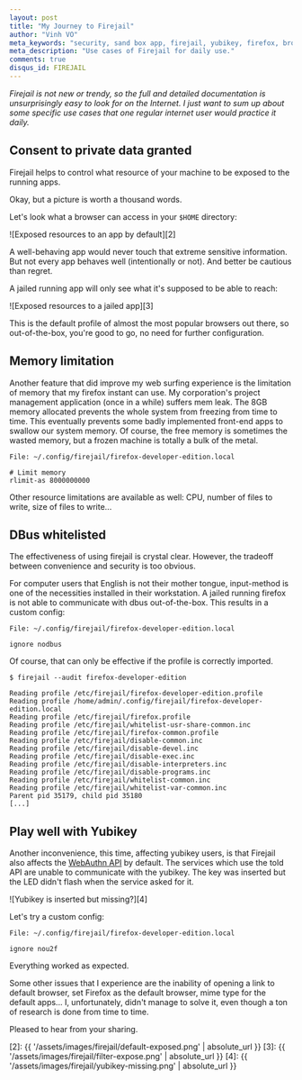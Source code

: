 ```yaml
---
layout: post
title: "My Journey to Firejail"
author: "Vinh VO"
meta_keywords: "security, sand box app, firejail, yubikey, firefox, browser, memory leak, dbus"
meta_description: "Use cases of Firejail for daily use."
comments: true
disqus_id: FIREJAIL
---
```


_Firejail is not new or trendy, so the full and detailed documentation is unsurprisingly easy to look for on the Internet. I just want to sum up about some specific use cases that one regular internet user would practice it daily._

## Consent to private data granted

Firejail helps to control what resource of your machine to be exposed to the running apps.

Okay, but a picture is worth a thousand words.

Let's look what a browser can access in your `$HOME` directory:

![Exposed resources to an app by default][2]

A well-behaving app would never touch that extreme sensitive information. But not every app behaves well (intentionally or not). And better be cautious than regret.

A jailed running app will only see what it's supposed to be able to reach:

![Exposed resources to a jailed app][3]

This is the default profile of almost the most popular browsers out there, so out-of-the-box, you're good to go, no need for further configuration.

## Memory limitation

Another feature that did improve my web surfing experience is the limitation of memory that my firefox instant can use. My corporation's project management application (once in a while) suffers mem leak. The 8GB memory allocated prevents the whole system from freezing from time to time. This eventually prevents some badly implemented front-end apps to swallow our system memory. Of course, the free memory is sometimes the wasted memory, but a frozen machine is totally a bulk of the metal.

```
File: ~/.config/firejail/firefox-developer-edition.local

# Limit memory
rlimit-as 8000000000
```

Other resource limitations are available as well: CPU, number of files to write, size of files to write...

## DBus whitelisted

The effectiveness of using firejail is crystal clear. However, the tradeoff between convenience and security is too obvious.

For computer users that English is not their mother tongue, input-method is one of the necessities installed in their workstation. A jailed running firefox is not able to communicate with dbus out-of-the-box. This results in a custom config:

```
File: ~/.config/firejail/firefox-developer-edition.local

ignore nodbus
```

Of course, that can only be effective if the profile is correctly imported.

```
$ firejail --audit firefox-developer-edition

Reading profile /etc/firejail/firefox-developer-edition.profile
Reading profile /home/admin/.config/firejail/firefox-developer-edition.local
Reading profile /etc/firejail/firefox.profile
Reading profile /etc/firejail/whitelist-usr-share-common.inc
Reading profile /etc/firejail/firefox-common.profile
Reading profile /etc/firejail/disable-common.inc
Reading profile /etc/firejail/disable-devel.inc
Reading profile /etc/firejail/disable-exec.inc
Reading profile /etc/firejail/disable-interpreters.inc
Reading profile /etc/firejail/disable-programs.inc
Reading profile /etc/firejail/whitelist-common.inc
Reading profile /etc/firejail/whitelist-var-common.inc
Parent pid 35179, child pid 35180
[...]
```

## Play well with Yubikey

Another inconvenience, this time, affecting yubikey users, is that Firejail also affects the [WebAuthn API][1] by default. The services which use the told API are unable to communicate with the yubikey. The key was inserted but the LED didn't flash when the service asked for it.

![Yubikey is inserted but missing?][4]

Let's try a custom config:

```
File: ~/.config/firejail/firefox-developer-edition.local

ignore nou2f
```

Everything worked as expected.

Some other issues that I experience are the inability of opening a link to default browser, set Firefox as the default browser, mime type for the default apps... I, unfortunately, didn't manage to solve it, even though a ton of research is done from time to time.

Pleased to hear from your sharing.

[1]: https://developers.yubico.com/WebAuthn/

[2]: {{ '/assets/images/firejail/default-exposed.png' | absolute_url }}
[3]: {{ '/assets/images/firejail/filter-expose.png' | absolute_url }}
[4]: {{ '/assets/images/firejail/yubikey-missing.png' | absolute_url }}
